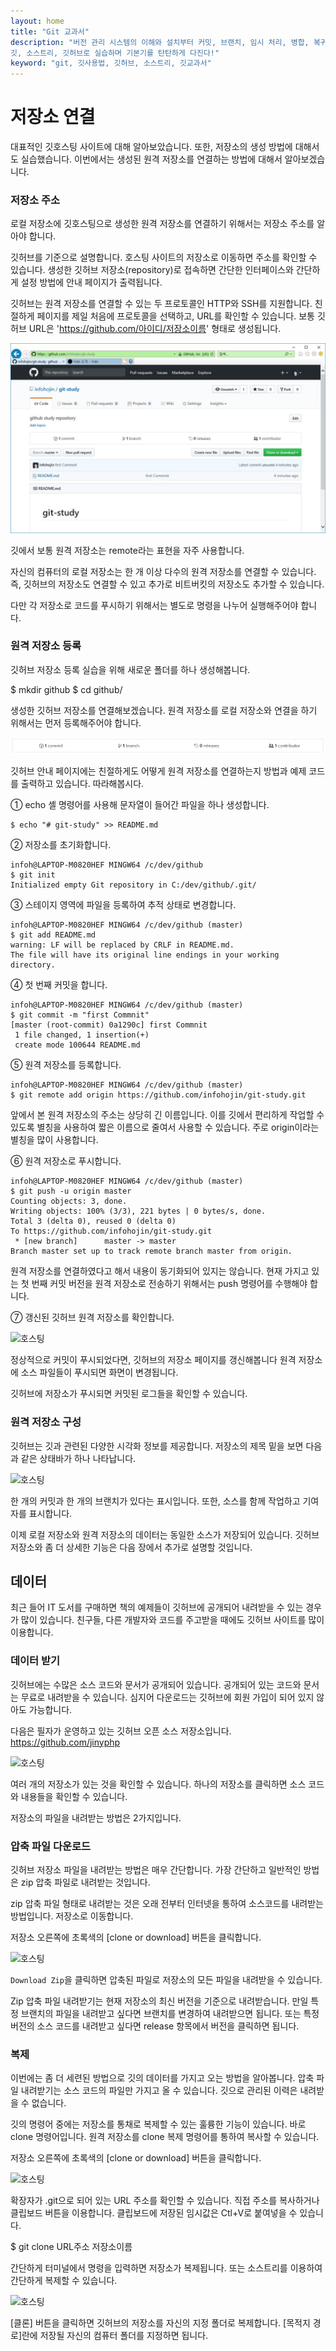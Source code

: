 ```yaml
---
layout: home
title: "Git 교과서"
description: "버전 관리 시스템의 이해와 설치부터 커밋, 브랜치, 임시 처리, 병합, 복귀, 서브모듈, 태그까지
깃, 소스트리, 깃허브로 실습하며 기본기를 탄탄하게 다진다!"
keyword: "git, 깃사용법, 깃허브, 소스트리, 깃교과서"
---
```

# 저장소 연결
대표적인 깃호스팅 사이트에 대해 알아보았습니다. 또한, 저장소의 생성 방법에 대해서도 실습했습니다. 이번에서는 생성된 원격 저장소를 연결하는 방법에 대해서 알아보겠습니다.

### 저장소 주소
로컬 저장소에 깃호스팅으로 생성한 원격 저장소를 연결하기 위해서는 저장소 주소를 알아야 합니다. 

깃허브를 기준으로 설명합니다. 호스팅 사이트의 저장소로 이동하면 주소를 확인할 수 있습니다. 생성한 깃허브 저장소(repository)로 접속하면 간단한 인터페이스와 간단하게 설정 방법에 안내 페이지가 출력됩니다. 

깃허브는 원격 저장소를 연결할 수 있는 두 프로토콜인 HTTP와 SSH를 지원합니다. 친절하게 페이지를 제일 처음에 프로토콜을 선택하고, URL를 확인할 수 있습니다. 보통 깃허브 URL은 'https://github.com/아이디/저장소이름' 형태로 생성됩니다.

![호스팅](./img/remote_01.jpg)  

깃에서 보통 원격 저장소는 remote라는 표현을 자주 사용합니다. 

자신의 컴퓨터의 로컬 저장소는 한 개 이상 다수의 원격 저장소를 연결할 수 있습니다. 즉, 깃허브의 저장소도 연결할 수 있고 추가로 비트버킷의 저장소도 추가할 수 있습니다.

다만 각 저장소로 코드를 푸시하기 위해서는 별도로 명령을 나누어 실행해주어야 합니다.

### 원격 저장소 등록
깃허브 저장소 등록 실습을 위해 새로운 폴더를 하나 생성해봅니다.

$ mkdir github
$ cd github/

생성한 깃허브 저장소를 연결해보겠습니다. 원격 저장소를 로컬 저장소와 연결을 하기 위해서는 먼저 등록해주어야 합니다. 

![호스팅](./img/remote_02.jpg)  
 

깃허브 안내 페이지에는 친절하게도 어떻게 원격 저장소를 연결하는지 방법과 예제 코드를 출력하고 있습니다. 따라해봅시다.

① echo 셸 명령어를 사용해 문자열이 들어간 파일을 하나 생성합니다.

```
$ echo "# git-study" >> README.md
```

② 저장소를 초기화합니다.

```
infoh@LAPTOP-M0820HEF MINGW64 /c/dev/github
$ git init
Initialized empty Git repository in C:/dev/github/.git/
```

③ 스테이지 영역에 파일을 등록하여 추적 상태로 변경합니다. 

```
infoh@LAPTOP-M0820HEF MINGW64 /c/dev/github (master)
$ git add README.md
warning: LF will be replaced by CRLF in README.md.
The file will have its original line endings in your working directory.
```

④ 첫 번째 커밋을 합니다.

```
infoh@LAPTOP-M0820HEF MINGW64 /c/dev/github (master)
$ git commit -m "first Commnit"
[master (root-commit) 0a1290c] first Commnit
 1 file changed, 1 insertion(+)
 create mode 100644 README.md
```

⑤ 원격 저장소를 등록합니다.
```
infoh@LAPTOP-M0820HEF MINGW64 /c/dev/github (master)
$ git remote add origin https://github.com/infohojin/git-study.git
```
앞에서 본 원격 저장소의 주소는 상당히 긴 이름입니다. 이를 깃에서 편리하게 작업할 수 있도록 별칭을 사용하여 짧은 이름으로 줄여서 사용할 수 있습니다. 주로 origin이라는 별칭을 많이 사용합니다.

⑥ 원격 저장소로 푸시합니다.
```
infoh@LAPTOP-M0820HEF MINGW64 /c/dev/github (master)
$ git push -u origin master
Counting objects: 3, done.
Writing objects: 100% (3/3), 221 bytes | 0 bytes/s, done.
Total 3 (delta 0), reused 0 (delta 0)
To https://github.com/infohojin/git-study.git
 * [new branch]      master -> master
Branch master set up to track remote branch master from origin.
```
원격 저장소를 연결하였다고 해서 내용이 동기화되어 있지는 않습니다. 현재 가지고 있는 첫 번째 커밋 버전을 원격 저장소로 전송하기 위해서는 push 명령어를 수행해야 합니다.

⑦ 갱신된 깃허브 원격 저장소를 확인합니다.

![호스팅](./img/remote_03.jpg) 

정상적으로 커밋이 푸시되었다면, 깃허브의 저장소 페이지를 갱신해봅니다 원격 저장소에 소스 파일들이 푸시되면 화면이 변경됩니다. 

깃허브에 저장소가 푸시되면 커밋된 로그들을 확인할 수 있습니다. 

### 원격 저장소 구성
깃허브는 깃과 관련된 다양한 시각화 정보를 제공합니다. 저장소의 제목 밑을 보면 다음과 같은 상태바가 하나 나타납니다.

![호스팅](./img/remote_04.jpg)  

한 개의 커밋과 한 개의 브랜치가 있다는 표시입니다. 또한, 소스를 함께 작업하고 기여자를 표시합니다.

이제 로컬 저장소와 원격 저장소의 데이터는 동일한 소스가 저장되어 있습니다. 깃허브 저장소와 좀 더 상세한 기능은 다음 장에서 추가로 설명할 것입니다.

## 데이터
최근 들어 IT 도서를 구매하면 책의 예제들이 깃허브에 공개되어 내려받을 수 있는 경우가 많이 있습니다. 친구들, 다른 개발자와 코드를 주고받을 때에도 깃허브 사이트를 많이 이용합니다.

### 데이터 받기
깃허브에는 수많은 소스 코드와 문서가 공개되어 있습니다. 공개되어 있는 코드와 문서는 무료로 내려받을 수 있습니다. 심지어 다운로드는 깃허브에 회원 가입이 되어 있지 않아도 가능합니다.

다음은 필자가 운영하고 있는 깃허브 오픈 소스 저장소입니다.
https://github.com/jinyphp

![호스팅](./img/jremote_05.png) 

여러 개의 저장소가 있는 것을 확인할 수 있습니다. 하나의 저장소를 클릭하면 소스 코드와 내용들을 확인할 수 있습니다.

저장소의 파일을 내려받는 방법은 2가지입니다.

### 압축 파일 다운로드
깃허브 저장소 파일을 내려받는 방법은 매우 간단합니다. 가장 간단하고 일반적인 방법은 zip 압축 파일로 내려받는 것입니다.

zip 압축 파일 형태로 내려받는 것은 오래 전부터 인터넷을 통하여 소스코드를 내려받는 방법입니다. 저장소로 이동합니다.

저장소 오른쪽에 초록색의 [clone or download] 버튼을 클릭합니다.


![호스팅](./img/remote_06.png) 

`Download Zip`을 클릭하면 압축된 파일로 저장소의 모든 파일을 내려받을 수 있습니다.

Zip 압축 파일 내려받기는 현재 저장소의 최신 버전을 기준으로 내려받습니다. 만일 특정 브랜치의 파일을 내려받고 싶다면 브랜치를 변경하여 내려받으면 됩니다. 또는 특정 버전의 소스 코드를 내려받고 싶다면 release 항목에서 버전을 클릭하면 됩니다.

### 복제
이번에는 좀 더 세련된 방법으로 깃의 데이터를 가지고 오는 방법을 알아봅니다. 압축 파일 내려받기는 소스 코드의 파일만 가지고 올 수 있습니다. 깃으로 관리된 이력은 내려받을 수 없습니다.

깃의 명령어 중에는 저장소를 통채로 복제할 수 있는 훌륭한 기능이 있습니다. 바로 clone 명령어입니다. 원격 저장소를 clone 복제 명령어를 통하여 복사할 수 있습니다.

저장소 오른쪽에 초록색의 [clone or download] 버튼을 클릭합니다.

![호스팅](./img/remote_08.jpg)  

확장자가 .git으로 되어 있는 URL 주소를 확인할 수 있습니다. 직접 주소를 복사하거나 클립보드 버튼을 이용합니다. 클립보드에 저장된 임시값은 Ctl+V로 붙여넣을 수 있습니다.

$ git clone URL주소 저장소이름

간단하게 터미널에서 명령을 입력하면 저장소가 복제됩니다. 또는 소스트리를 이용하여 간단하게 복제할 수 있습니다.

![호스팅](./img/remote_08.jpg)   

[클론] 버튼을 클릭하면 깃허브의 저장소를 자신의 지정 폴더로 복제합니다. [목적지 경로]란에 저장될 자신의 컴퓨터 폴더를 지정하면 됩니다.

